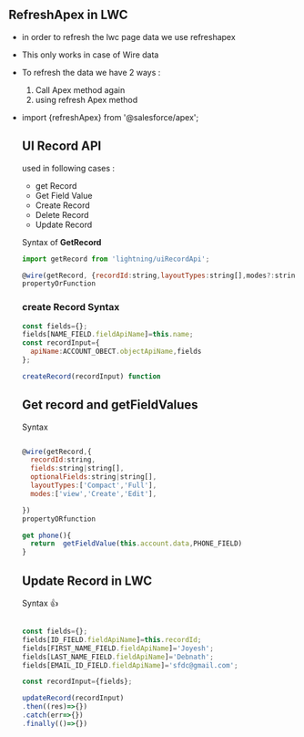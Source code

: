 ## RefreshApex in LWC
- in order to refresh the lwc page data we use refreshapex 
- This only works in case of Wire data 
- To refresh the data we have 2 ways : 
    1. Call Apex method again 
    2. using refresh Apex method 
- import {refreshApex} from '@salesforce/apex';
  
  
  ## UI Record API 
  used in following cases : 
  - get Record 
  - Get Field Value 
  - Create Record 
  - Delete Record 
  - Update Record 
  
  Syntax of **GetRecord**
  ```js
  import getRecord from 'lightning/uiRecordApi';

  @wire(getRecord, {recordId:string,layoutTypes:string[],modes?:string[],optionalFields?:string[],fields:string[]})
  propertyOrFunction

  ```

  ### create Record Syntax 

  ```js
  const fields={};
  fields[NAME_FIELD.fieldApiName]=this.name;
  const recordInput={
    apiName:ACCOUNT_OBECT.objectApiName,fields
  };

  createRecord(recordInput) function 
  ```

  ## Get record and getFieldValues 

  Syntax 
  ```js

  @wire(getRecord,{
    recordId:string,
    fields:string|string[],
    optionalFields:string|string[],
    layoutTypes:['Compact','Full'],
    modes:['view','Create','Edit'],

  })
  propertyORfunction 

  get phone(){
    return  getFieldValue(this.account.data,PHONE_FIELD)
  }
  ```

  ## Update Record in LWC 

  Syntax 👍
  
  ```js

  const fields={};
  fields[ID_FIELD.fieldApiName]=this.recordId;
  fields[FIRST_NAME_FIELD.fieldApiName]='Joyesh';
  fields[LAST_NAME_FIELD.fieldApiName]='Debnath';
  fields[EMAIL_ID_FIELD.fieldApiName]='sfdc@gmail.com';

  const recordInput={fields};
  
  updateRecord(recordInput)
  .then((res)=>{})
  .catch(err=>{})
  .finally(()=>{})
  ```